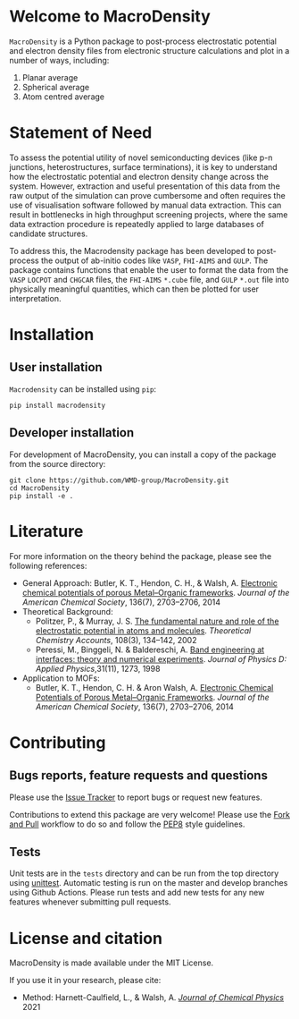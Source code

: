 # Welcome to MacroDensity

``MacroDensity`` is a Python package to post-process electrostatic potential and
electron density files from electronic structure calculations and plot in a number of ways, including:

1. Planar average
2. Spherical average
3. Atom centred average

# Statement of Need

To assess the potential utility of novel semiconducting devices (like p-n junctions, heterostructures, surface terminations),
it is key to understand how the electrostatic potential and electron density change across the system.
However, extraction and useful presentation of this data from the raw output of the simulation can prove cumbersome and often requires the use of visualisation software followed by manual data extraction.
This can result in bottlenecks in high throughput screening projects, where the same data extraction procedure is repeatedly applied to large databases of candidate structures.

To address this, the Macrodensity package has been developed to post-process the output of ab-initio codes like ``VASP``, ``FHI-AIMS`` and ``GULP``.
The package contains functions that enable the user to format the data from the ``VASP`` ``LOCPOT`` and ``CHGCAR`` files, the ``FHI-AIMS`` ``*.cube`` file,
and ``GULP`` ``*.out`` file into physically meaningful quantities, which can then be plotted for user interpretation.


# Installation

## User installation

`Macrodensity` can be installed using `pip`:

```
pip install macrodensity
```

## Developer installation

For development of MacroDensity, you can install a copy of the package from the source directory:

```
git clone https://github.com/WMD-group/MacroDensity.git
cd MacroDensity
pip install -e .
```


# Literature

For more information on the theory behind the package, please see the following references:

- General Approach: Butler, K. T., Hendon, C. H., & Walsh, A. [Electronic chemical potentials of porous Metal–Organic frameworks](https://doi.org/10.1021/ja4110073). *Journal of the American Chemical Society*, 136(7), 2703–2706, 2014
- Theoretical Background:
   * Politzer, P., & Murray, J. S. [The fundamental nature and role of the electrostatic potential in atoms and molecules](https://link.springer.com/article/10.1007/s00214-002-0363-9). *Theoretical Chemistry Accounts*, 108(3), 134–142, 2002
   * Peressi, M., Binggeli, N. & Baldereschi, A. [Band engineering at interfaces: theory and numerical experiments](https://iopscience.iop.org/article/10.1088/0022-3727/31/11/002/meta). *Journal of Physics D: Applied Physics*,31(11), 1273, 1998
- Application to MOFs:
   * Butler, K. T., Hendon, C. H. & Aron Walsh, A. [Electronic Chemical Potentials of Porous Metal–Organic Frameworks](https://doi.org/10.1021/ja4110073). *Journal of the American Chemical Society*, 136(7), 2703–2706, 2014



# Contributing

## Bugs reports, feature requests and questions

Please use the [Issue Tracker](https://github.com/WMD-group/MacroDensity/issues)
to report bugs or request new features.

Contributions to extend this package are very welcome! Please use the
[Fork and Pull](https://docs.github.com/en/get-started/quickstart/contributing-to-projects)
workflow to do so and follow the [PEP8](https://peps.python.org/pep-0008/) style guidelines.

## Tests

Unit tests are in the ``tests`` directory and can be run from the top directory using
[unittest](https://docs.python.org/3/library/unittest.html).
Automatic testing is run on the master and develop branches using Github Actions. Please
run tests and add new tests for any new features whenever submitting pull requests.


# License and citation

MacroDensity is made available under the MIT License.

If you use it in your research, please cite:

* Method: Harnett-Caulfield, L., & Walsh, A.  [*Journal of Chemical Physics*](https://doi.org/10.1063/5.0044866) 2021
